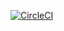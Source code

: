 [![CircleCI](https://circleci.com/gh/gopito/CiHomeTask.svg?style=svg)](https://circleci.com/gh/gopito/CiHomeTask)